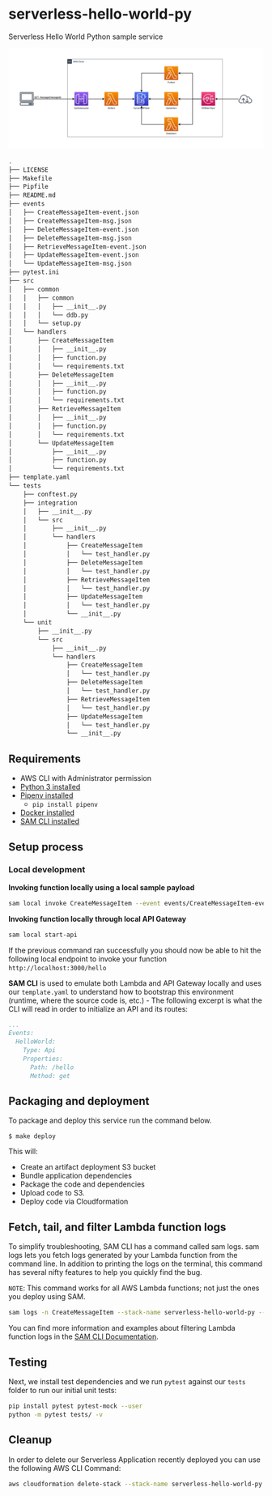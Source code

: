 # serverless-hello-world-py

Serverless Hello World Python sample service

[![logo](diagram.png "Application diagram")](https://drive.google.com/file/d/1V_0zd3Xrfaf9VSIae6fweY6o49UZSkWo/view?usp=sharing)


```bash
.
├── LICENSE
├── Makefile
├── Pipfile
├── README.md
├── events
│   ├── CreateMessageItem-event.json
│   ├── CreateMessageItem-msg.json
│   ├── DeleteMessageItem-event.json
│   ├── DeleteMessageItem-msg.json
│   ├── RetrieveMessageItem-event.json
│   ├── UpdateMessageItem-event.json
│   └── UpdateMessageItem-msg.json
├── pytest.ini
├── src
│   ├── common
│   │   ├── common
│   │   │   ├── __init__.py
│   │   │   └── ddb.py
│   │   └── setup.py
│   └── handlers
│       ├── CreateMessageItem
│       │   ├── __init__.py
│       │   ├── function.py
│       │   └── requirements.txt
│       ├── DeleteMessageItem
│       │   ├── __init__.py
│       │   ├── function.py
│       │   └── requirements.txt
│       ├── RetrieveMessageItem
│       │   ├── __init__.py
│       │   ├── function.py
│       │   └── requirements.txt
│       └── UpdateMessageItem
│           ├── __init__.py
│           ├── function.py
│           └── requirements.txt
├── template.yaml
└── tests
    ├── conftest.py
    ├── integration
    │   ├── __init__.py
    │   └── src
    │       ├── __init__.py
    │       └── handlers
    │           ├── CreateMessageItem
    │           │   └── test_handler.py
    │           ├── DeleteMessageItem
    │           │   └── test_handler.py
    │           ├── RetrieveMessageItem
    │           │   └── test_handler.py
    │           ├── UpdateMessageItem
    │           │   └── test_handler.py
    │           └── __init__.py
    └── unit
        ├── __init__.py
        └── src
            ├── __init__.py
            └── handlers
                ├── CreateMessageItem
                │   └── test_handler.py
                ├── DeleteMessageItem
                │   └── test_handler.py
                ├── RetrieveMessageItem
                │   └── test_handler.py
                ├── UpdateMessageItem
                │   └── test_handler.py
                └── __init__.py
```

## Requirements

* AWS CLI with Administrator permission
* [Python 3 installed](https://www.python.org/downloads/)
* [Pipenv installed](https://github.com/pypa/pipenv)
    - `pip install pipenv`
* [Docker installed](https://www.docker.com/community-edition)
* [SAM CLI installed](https://github.com/awslabs/aws-sam-cli)

## Setup process

### Local development

**Invoking function locally using a local sample payload**

```bash
sam local invoke CreateMessageItem --event events/CreateMessageItem-event.json
```

**Invoking function locally through local API Gateway**

```bash
sam local start-api
```

If the previous command ran successfully you should now be able to hit the following local endpoint to invoke your function `http://localhost:3000/hello`

**SAM CLI** is used to emulate both Lambda and API Gateway locally and uses our `template.yaml` to understand how to bootstrap this environment (runtime, where the source code is, etc.) - The following excerpt is what the CLI will read in order to initialize an API and its routes:

```yaml
...
Events:
  HelloWorld:
    Type: Api
    Properties:
      Path: /hello
      Method: get
```

## Packaging and deployment
To package and deploy this service run the command below.

```
$ make deploy
```

This will:
* Create an artifact deployment S3 bucket
* Bundle application dependencies
* Package the code and dependencies
* Upload code to S3.
* Deploy code via Cloudformation

## Fetch, tail, and filter Lambda function logs

To simplify troubleshooting, SAM CLI has a command called sam logs. sam logs lets you fetch logs generated by your Lambda function from the command line. In addition to printing the logs on the terminal, this command has several nifty features to help you quickly find the bug.

`NOTE`: This command works for all AWS Lambda functions; not just the ones you deploy using SAM.

```bash
sam logs -n CreateMessageItem --stack-name serverless-hello-world-py --tail
```

You can find more information and examples about filtering Lambda function logs in the [SAM CLI Documentation](https://docs.aws.amazon.com/serverless-application-model/latest/developerguide/serverless-sam-cli-logging.html).

## Testing


Next, we install test dependencies and we run `pytest` against our `tests` folder to run our initial unit tests:

```bash
pip install pytest pytest-mock --user
python -m pytest tests/ -v
```

## Cleanup

In order to delete our Serverless Application recently deployed you can use the following AWS CLI Command:

```bash
aws cloudformation delete-stack --stack-name serverless-hello-world-py
```

